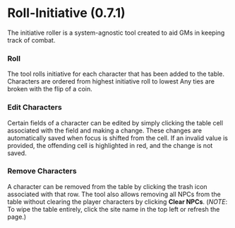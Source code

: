 # Roll-Initiative (0.7.1)
The initiative roller is a system-agnostic tool created to aid GMs in keeping track of combat.

### Roll
The tool rolls initiative for each character that has been added to the table. Characters are ordered from highest initiative roll to lowest Any ties are broken with the flip of a coin.

### Edit Characters
Certain fields of a character can be edited by simply clicking the table cell associated with the field and making a change. These changes are automatically saved when focus is shifted from the cell. If an invalid value is provided, the offending cell is highlighted in red, and the change is not saved.

### Remove Characters
A character can be removed from the table by clicking the trash icon associated with that row. The tool also allows removing all NPCs from the table without clearing the player characters by clicking **Clear NPCs**. (*NOTE*: To wipe the table entirely, click the site name in the top left or refresh the page.)
